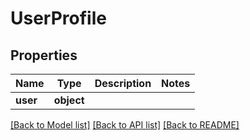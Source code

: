 # UserProfile

## Properties
Name | Type | Description | Notes
------------ | ------------- | ------------- | -------------
**user** | **object** |  | 

[[Back to Model list]](../README.md#documentation-for-models) [[Back to API list]](../README.md#documentation-for-api-endpoints) [[Back to README]](../README.md)


